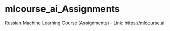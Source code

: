 # mlcourse_ai_Assignments
Russian Machine Learning Course (Assignments) - Link: https://mlcourse.ai 
